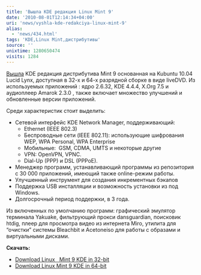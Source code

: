 ```yaml
---
title: 'Вышла KDE редакция Linux Mint 9'
date: '2010-08-01T12:14:34+04:00'
uri: 'news/vyshla-kde-redakciya-linux-mint-9'
alias: 
  - 'news/434.html'
tags: 'KDE,Linux Mint,дистрибутивы'
source: ''
unixtime: 1280650474
visits: 1284
---
```

[Вышла](http://www.linuxmint.com/blog/?p=1495) KDE редакция дистрибутива Mint 9 основанная на Kubuntu 10.04 Lucid Lynx, доступная в 32-х и 64-х разрядной сборке в виде liveDVD. Из используемых приложений : ядро 2.6.32, KDE 4.4.4, X.Org 7.5 и аудиоплеер Amarok 2.3.0 , также включает множество улучшений и обновленные версии приложений.

Среди характеристик стоит выделить: 

*   Cетевой интерфейс KDE Network Manager, поддерживающий:
    *   Ethernet (IEEE 802.3)
    *   Беспроводные сети (IEEE 802.11): использующие шифрования WEP, WPA Personal, WPA Enterprise
    *   Мобильные:  GSM, CDMA, UMTS и некоторые другие
    *   VPN: OpenVPN, VPNC.
    *   Dial-Up (PPP) и DSL (PPPoE).
*   Менеджер программ, устанавливающий программы из репозитория с 30 000 приложений, имеющий также online-режим работы.
*   Улучшенный инструмент для создания инкрементных бэкапов
*   Поддержка USB инсталляции и возможность установки из под Windows.
*   Долгосрочный период поддержки, в 3 года.

Из включенных по умолчанию программ: графический эмулятор терминала Yakuake, фильтрующий прокси dansguardian, поисковик htdig, плеер для просмотра видео из интернета Miro, утилита для “очистки” системы Bleachbit и Acetoneiso для работы с образами и виртуальными дисками.

**Скачать:** 

*   [Download Linux   Mint 9 KDE in 32-bit](http://www.linuxmint.com/edition.php?id=61)
*   [Download Linux Mint 9 KDE in 64-bit](http://www.linuxmint.com/edition.php?id=64)
